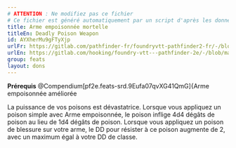 ```yaml
---
# ATTENTION : Ne modifiez pas ce fichier
# Ce fichier est généré automatiquement par un script d'après les données du module Foundry VTT officiel et de sa traduction
title: Arme empoisonnée mortelle
titleEn: Deadly Poison Weapon
id: AYXherMu9gFTyXjp
urlFr: https://gitlab.com/pathfinder-fr/foundryvtt-pathfinder2-fr/-/blob/master/data/feats/AYXherMu9gFTyXjp.htm
urlEn: https://gitlab.com/hooking/foundry-vtt---pathfinder-2e/-/blob/master/packs/data/feats.db/deadly-poison-weapon.json
group: feats
layout: dons
---
```

**Prérequis** @Compendium[pf2e.feats-srd.9Eufa07qvXG41QmG]{Arme empoisonnée améliorée  


La puissance de vos poisons est dévastatrice. Lorsque vous appliquez un poison simple avec Arme empoisonnée, le poison inflige 4d4 dégâts de poison au lieu de 1d4 dégâts de poison. Lorsque vous appliquez un poison de blessure sur votre arme, le DD pour résister à ce poison augmente de 2, avec un maximum égal à votre DD de classe. 



